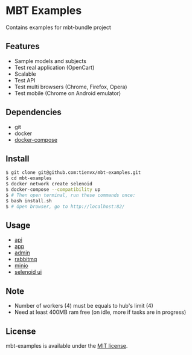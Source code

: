 # MBT Examples
Contains examples for mbt-bundle project

## Features
- Sample models and subjects
- Test real application (OpenCart)
- Scalable
- Test API
- Test multi browsers (Chrome, Firefox, Opera)
- Test mobile (Chrome on Android emulator)

## Dependencies

- git
- docker
- [docker-compose](https://docs.docker.com/compose/)

## Install

```bash
$ git clone git@github.com:tienvx/mbt-examples.git
$ cd mbt-examples
$ docker network create selenoid
$ docker-compose --compatibility up
$ # Then open terminal, run these commands once:
$ bash install.sh
$ # Open browser, go to http://localhost:82/
```

## Usage

- [api](http://localhost/api)
- [app](http://localhost:81)
- [admin](http://localhost:82)
- [rabbitmq](http://localhost:83)
- [minio](http://localhost:84)
- [selenoid ui](http://localhost:85)

## Note
* Number of workers (4) must be equals to hub's limit (4)
* Need at least 400MB ram free (on idle, more if tasks are in progress)

## License
mbt-examples is available under the [MIT license](LICENSE).
